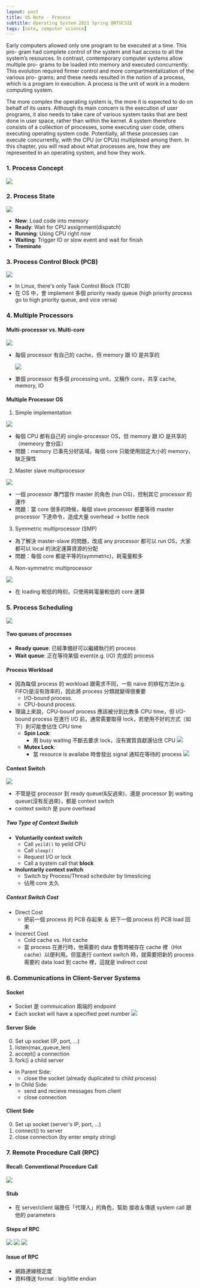 ```yaml
---
layout: post
title: OS Note - Process
subtitle: Operating System 2021 Spring @NTUCSIE
tags: [note, computer science]
---
```


Early computers allowed only one program to be executed at a time. This pro- gram had complete control of the system and had access to all the system’s resources. In contrast, contemporary computer systems allow multiple pro- grams to be loaded into memory and executed concurrently. This evolution required firmer control and more compartmentalization of the various pro- grams; and these needs resulted in the notion of a process, which is a program in execution. A process is the unit of work in a modern computing system.

The more complex the operating system is, the more it is expected to do on behalf of its users. Although its main concern is the execution of user programs, it also needs to take care of various system tasks that are best done in user space, rather than within the kernel. A system therefore consists of a collection of processes, some executing user code, others executing operating system code. Potentially, all these processes can execute concurrently, with the CPU (or CPUs) multiplexed among them. In this chapter, you will read about what processes are, how they are represented in an operating system, and how they work.

### 1. Process Concept

![](https://i.imgur.com/E3vhJ04.png)

### 2. Process State

![](https://i.imgur.com/wDgXIhE.png)

- **New**: Load code into memory
- **Ready**: Wait for CPU assignment(dispatch)
- **Running**: Using CPU right now
- **Waiting**: Trigger IO or slow event and wait for finish
- **Treminate**

### 3. Process Control Block (PCB)

![](https://i.imgur.com/onban0y.png)

- In Linux, there's only Task Control Block (TCB)
- 在 OS 中，會 implement 多個 priority ready queue (high priority process go to high priority queue, and vice versa)

### 4. Multiple Processors

#### Multi-processor vs. Multi-core

![](https://i.imgur.com/57djYpa.png)

- 每個 processor 有自己的 cache，但 memory 跟 IO 是共享的

  ![](https://i.imgur.com/ZyVSLGn.png)

- 單個 processor 有多個 processing unit，又稱作 core，共享 cache, memory, IO

#### Multiple Processor OS

1. Simple implementation

![](https://i.imgur.com/aZiok8f.png)

- 每個 CPU 都有自己的 single-processor OS，但 memory 跟 IO 是共享的（memeory 會分區）
- 問題：memory 已事先分好區域，每個 core 只能使用固定大小的 memory，缺乏彈性

2. Master slave multiprocessor

![](https://i.imgur.com/bd4rd9t.png)

- 一個 processor 專門當作 master 的角色 (run OS)，控制其它 processor 的運作
- 問題：當 core 很多的時候，每個 slave processor 都要等待 master processor 下達命令，造成大量 overhead -> bottle neck

3. Symmetric multiprocessor (SMP)

- 為了解決 master-slave 的問題，改成 any processor 都可以 run OS，大家都可以 local 的決定運算資源的分配
- 問題：每個 core 都是平等的(symmetric)，耗電量較多

4. Non-symmetric multiprocessor

![](https://i.imgur.com/WBxDJ5c.png)

- 在 loading 較低的時刻，只使用耗電量較低的 core 運算

### 5. Process Scheduling

![](https://i.imgur.com/5qMGWv4.png)

#### Two queues of processes

- **Ready queue**: 已經準備好可以繼續執行的 process
- **Wait queue**: 正在等待某個 event(e.g. I/O) 完成的 process

#### Process Workload

- 因為每個 process 的 workload 跟需求不同，一些 naive 的排程方法(e.g. FIFO)是沒有效率的，因此將 process 分類就變得很重要
  - I/O-bound process.
  - CPU-bound process.
- 理論上來說，CPU-bounf process 應該被分到比教多 CPU time，但 I/O-bound process 在進行 I/O 前，通常需要取得 lock，若使用不好的方式（如下）則可能會佔住 CPU time
  - **Spin Lock**:
    - 用 busy waiting 不斷去要求 lock，沒有實質貢獻還佔住 CPU
      ![](https://i.imgur.com/GcVVcaz.png)
  - **Mutex Lock**:
    - 當 resource is availabe 時會發出 signal 通知在等待的 process
      ![](https://i.imgur.com/cRkPJud.png)

#### Context Switch

![](https://i.imgur.com/eEIOY2q.png)

- 不管是從 processor 到 ready queue(&反過來)，還是 processor 到 waiting queue(沒有反過來)，都是 context switch
- context switch 是 pure overhead

##### Two Type of Context Switch

- **Voluntarily context switch**
  - Call `yeild()` to yeild CPU
  - Call `sleep()`
  - Request I/O or lock
  - Call a system call that **block**
- **Inoluntarily context switch**
  - Switch by Process/Thread scheduler by timeslicing
  - 佔用 core 太久

##### Context Switch Cost

- Direct Cost
  - 把前一個 process 的 PCB 存起來 ＆ 把下一個 process 的 PCB load 回來
- Incerect Cost
  - Cold cache vs. Hot cache
  - 當 process 在進行時，他需要的 data 會暫時被存在 cache 裡（Hot cache）以便利用。但當進行 context switch 時，就需要把新的 process 需要的 data load 到 cache 裡，這就是 indirect cost

### 6. Communications in Client-Server Systems

#### Socket

- Socket 是 commuication 兩端的 endpoint
- Each socket will have a specified poet number
  ![](https://i.imgur.com/eWpZt9w.png)

#### Server Side

0. Set up socket (IP, port, ...)
1. listen(max_queue_len)
2. accept() a connection
3. fork() a child server

- In Parent Side:
  - close the socket (already duplicated to child process)
- In Child Side:
  - send and recieve messages from client
  - close connection

#### Client Side

0. Set up socket (server's IP, port, ...)
1. connect() to server
2. close connection (by enter empty string)

### 7. Remote Procedure Call (RPC)

#### Recall: Conventional Procedure Call

![](https://i.imgur.com/Nl0S9Sj.png)

#### Stub

- 在 server/client 端擔任「代理人」的角色，幫助 接收＆傳遞 system call 跟他的 parameters

#### Steps of RPC

![](https://i.imgur.com/qq8msvX.png)
![](https://i.imgur.com/MtMvMUr.png)
![](https://i.imgur.com/eY92mqw.png)

#### Issue of RPC

- 網路連線穩定度
- 資料傳送 format : big/little endian
